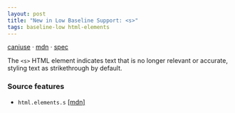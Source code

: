 ```yaml
---
layout: post
title: "New in Low Baseline Support: <s>"
tags: baseline-low html-elements
---
```


[caniuse](https://caniuse.com/?search=s) · [mdn](https://developer.mozilla.org/en-US/search?q=<s>) · [spec](https://html.spec.whatwg.org/multipage/text-level-semantics.html#the-s-element)

The `<s>` HTML element indicates text that is no longer relevant or accurate, styling text as strikethrough by default.

### Source features

- ``html.elements.s`` [[mdn]](https://developer.mozilla.org/en-US/search?q=html.elements.s)
